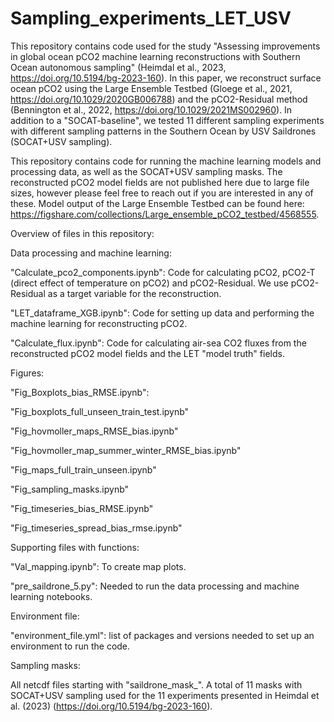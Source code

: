 # Sampling_experiments_LET_USV

This repository contains code used for the study "Assessing improvements in global ocean pCO2 machine learning reconstructions with Southern Ocean autonomous sampling" (Heimdal et al., 2023, https://doi.org/10.5194/bg-2023-160). In this paper, we reconstruct surface ocean pCO2 using the Large Ensemble Testbed (Gloege et al., 2021, https://doi.org/10.1029/2020GB006788) and the pCO2-Residual method (Bennington et al., 2022, https://doi.org/10.1029/2021MS002960). In addition to a "SOCAT-baseline", we tested 11 different sampling experiments with different sampling patterns in the Southern Ocean by USV Saildrones (SOCAT+USV sampling). 

This repository contains code for running the machine learning models and processing data, as well as the SOCAT+USV sampling masks. The reconstructed pCO2 model fields are not published here due to large file sizes, however please feel free to reach out if you are interested in any of these. Model output of the Large Ensemble Testbed can be found here: https://figshare.com/collections/Large_ensemble_pCO2_testbed/4568555.   

Overview of files in this repository:

Data processing and machine learning:

"Calculate_pco2_components.ipynb": Code for calculating pCO2, pCO2-T (direct effect of temperature on pCO2) and pCO2-Residual. We use pCO2-Residual as a target variable for the reconstruction.

"LET_dataframe_XGB.ipynb": Code for setting up data and performing the machine learning for reconstructing pCO2.  

"Calculate_flux.ipynb": Code for calculating air-sea CO2 fluxes from the reconstructed pCO2 model fields and the LET "model truth" fields.

Figures:

"Fig_Boxplots_bias_RMSE.ipynb":

"Fig_boxplots_full_unseen_train_test.ipynb"

"Fig_hovmoller_maps_RMSE_bias.ipynb"

"Fig_hovmoller_map_summer_winter_RMSE_bias.ipynb"

"Fig_maps_full_train_unseen.ipynb"

"Fig_sampling_masks.ipynb" 

"Fig_timeseries_bias_RMSE.ipynb"

"Fig_timeseries_spread_bias_rmse.ipynb"

Supporting files with functions:

"Val_mapping.ipynb": To create map plots.

"pre_saildrone_5.py": Needed to run the data processing and machine learning notebooks. 

Environment file:

"environment_file.yml": list of packages and versions needed to set up an environment to run the code.

Sampling masks:

All netcdf files starting with "saildrone_mask_". A total of 11 masks with SOCAT+USV sampling used for the 11 experiments presented in Heimdal et al. (2023) (https://doi.org/10.5194/bg-2023-160). 

